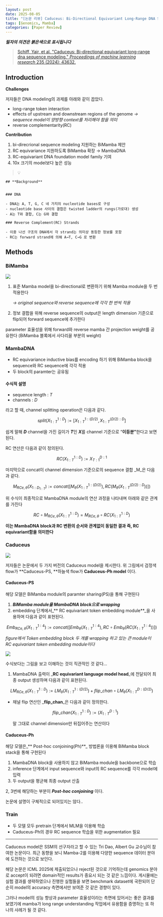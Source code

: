 ```yaml
---
layout: post
date: 2025-08-05
title: "[논문 리뷰] Caduceus: Bi-Directional Equivariant Long-Range DNA Sequence Modeling"
tags: [Genomics, Mamba]
categories: [Paper Review]
---
```


<span class="notion-red">_**필자의 의견은 붉은색으로 표시됩니다**_</span>


> [Schiff, Yair, et al. "Caduceus: Bi-directional equivariant long-range dna sequence modeling." ](https://pmc.ncbi.nlm.nih.gov/articles/PMC12189541/)[_Proceedings of machine learning research_](https://pmc.ncbi.nlm.nih.gov/articles/PMC12189541/)[ 235 (2024): 43632.](https://pmc.ncbi.nlm.nih.gov/articles/PMC12189541/)



## Introduction


**Challenges**


저자들은 DNA modeling의 과제를 아래와 같이 꼽았다.

- long-range token interaction
- effects of upstream and downstream regions of the genome 
_→ sequence model이 양방향 context를 처리해야 함을 의미_
- reverse complementarity(RC)

**Contribution**

1. bi-direcrional sequence modeling 지원하는 BiMamba 제안
1. RC equivariance 지원하도록 BiMamba 확장 → MambaDNA
1. RC-equivariant DNA foundation model family 기여
1. 10x 크기의 model보다 높은 성능

> 💡 


	## **Background**


	### DNA

	- DNA는 A, T, G, C 네 가지의 nucleotide bases로 구성
	- nucleotide base 사이의 결합은 twisted ladder의 rungs(가로대) 생성
	- A는 T와 결합, C는 G와 결합

	### Reverse Complement(RC) Strands

	- 이중 나선 구조의 DNA에서 각 strand는 의미상 동등한 정보를 포함
	- RC는 forward strand에 의해 A→T, C→G 로 변환


## Methods



### BiMamba


![](https://prod-files-secure.s3.us-west-2.amazonaws.com/542b861c-36a8-4051-84e5-8804b6728dba/2c247d59-7815-4980-99f0-8f0d21f445a7/image.png?X-Amz-Algorithm=AWS4-HMAC-SHA256&X-Amz-Content-Sha256=UNSIGNED-PAYLOAD&X-Amz-Credential=ASIAZI2LB466ZTYG6RIU%2F20251005%2Fus-west-2%2Fs3%2Faws4_request&X-Amz-Date=20251005T160121Z&X-Amz-Expires=3600&X-Amz-Security-Token=IQoJb3JpZ2luX2VjENv%2F%2F%2F%2F%2F%2F%2F%2F%2F%2FwEaCXVzLXdlc3QtMiJGMEQCIBAtBoNGJTKaqUkM%2B%2FPGdQ%2F3K9TbbYAaB9xwNVBfjlryAiB%2BbmYP6KPD0K912FjZSq7I6VFxCqgTBzoNoBy8bH7YUyr%2FAwh0EAAaDDYzNzQyMzE4MzgwNSIM51FfTdL2twNuUcIeKtwDmLJeplVIqT4VJCYJxuKSmlGASw11jcMELFBedIhasHODhjD0oGMAVqr1rwWcIahCPs7%2BfdZFdI7WVyHvM6%2FTmDOQeazjGpVw2prpYfpnllV%2FiBdAVaFlqGKax3DZccVqg2sjdEq622wpwt5zyxcwA9ma1%2B1vC6AbjJctZdNFXnODxIOP74HdXuOLC%2FghijIayx6yxNVWQ1UvGj%2FbAUSlv8LHV5dLBleJK2kYe%2BPUW6z0SoIqEqbUNctMjfHLCDT6VCd%2B0DiZSZvZ5KkWZ76KFpKipF2gwvgH2E0h3lXu%2Bb34zoAAm2f%2B7Sf0EfnaniaRSs4ukTVgGq3Og%2FP6xBPqWGo960JMOffL7HxrAY0%2BoaabKPBFtJgF8CH3ulhwu3pniKJ1QfYv2s5uFBYP30%2BW2oxlk%2FpG67nbU09H8PG3hqxQ7sCfR3JabASZfv5tYhe6sf%2B1DSyyDfsTXYIScP5qhW%2Bb6SVsaNlgJ4PGuFN%2BX4NkUeGku95yKyb%2Brk2ZXWHIW55qMzrvGBfpcz0VAO%2Fs6fVyyzaX1vSnDkJSj1q6%2Bc8SjetIEE4PKdhw14FojfarpQU0EQtR%2FocYuO6pLTsavOCmYA8vQl8WaQhZgw4xFG0UoDg6f62jjPCVttEwwKSJxwY6pgFNwD8ETTp6uus24H2kElCdcDr9%2B%2BIKDVoIyFBTrSzN46JEjGIVC65Xc1%2B07cUgYFZ26EXEI%2FZaqTHV1s42UzBgD84CkWRJwxlK6MFYmPvQEl4Vw3ZoW92Grauf0k7ofn8a%2BfibkE0v804s9mfnt8KF0pc7Kx%2BD%2BqDryv4%2B7OY%2BOMwwbihnJ2BTwRcvwqcgcTEBfhN%2FGk96yB1OqTxUHdRQiOTomJlG&X-Amz-Signature=8f62336189a1bef797403e4be9e5590da913f8539b4d67bb9ece6931a51af427&X-Amz-SignedHeaders=host&x-amz-checksum-mode=ENABLED&x-id=GetObject)

1. 표준 Mamba model을 bi-directional로 변환하기 위해 Mamba module을 두 번 적용한다

	_→ original sequence와 reverse sequence에 각각 한 번씩 적용_

1. 정보 결합을 위해 reverse sequence의 output은 length dimension 기준으로 flip되어 forward sequence에 추가한다

parameter 효율성을 위해 forward와 reverse mamba 간 projection weight를 공유한다 (BiMamba 블록에서 사다리꼴 부분의 weight)



### MambaDNA

- RC equivariance inductive bias를 encoding 하기 위해 BiMamba block을 sequence와 RC sequence에 각각 적용
- 두 block의 paramter는 공유됨


#### 수식적 설명

- sequence length : _T_
- channels : _D_

라고 할 때,  channel splitting operation은 다음과 같다.


$$
split(X^{1:D}_{1:T}):=[X^{1:(D/2)}_{1:T},X^{(D/2):D}_{1:T}]
$$


<span class="notion-red">쉽게 말해 </span><span class="notion-red">_**D**_</span><span class="notion-red"> channel을 가진 길이가 </span><span class="notion-red">_**T**_</span><span class="notion-red">인 </span><span class="notion-red">_**X**_</span><span class="notion-red">를 channel 기준으로 “</span><span class="notion-red">**이등분”**</span><span class="notion-red">한다고 보면 된다.</span>


RC 연산은 다음과 같이 정의된다.


$$
RC(X^{1:D}_{1:T}):=X^{D:1}_{T:1}
$$


마지막으로 concat이 channel dimension 기준으로의 sequence 결합 _M_은 다음과 같다.


$$
M_{RCe,\theta}(X_{1:D_{1:T}}):=concat([M_{\theta}(X^{1:(D/2)}_{1:T}),RC(M_{\theta}(X^{(D/2):D}_{1:T}))])
$$


위 수식이 최종적으로 MambaDNA module의 연산 과정을 나타내며 아래와 같은 관계를 가진다


$$
RC\circ M_{RCe,\theta}(X^{1:D}_{1:T}) = M_{RCe,\theta} \circ RC(X^{1:D}_{1:T})
$$


**이는 MambaDNA block과 RC 변환의 순서와 관계없이 동일한 결과 즉, RC equivariant함을 의미한다**



### Caduceus


![](https://prod-files-secure.s3.us-west-2.amazonaws.com/542b861c-36a8-4051-84e5-8804b6728dba/f94a60d7-8145-473b-aef9-7c68d3ec604a/image.png?X-Amz-Algorithm=AWS4-HMAC-SHA256&X-Amz-Content-Sha256=UNSIGNED-PAYLOAD&X-Amz-Credential=ASIAZI2LB466ZTYG6RIU%2F20251005%2Fus-west-2%2Fs3%2Faws4_request&X-Amz-Date=20251005T160121Z&X-Amz-Expires=3600&X-Amz-Security-Token=IQoJb3JpZ2luX2VjENv%2F%2F%2F%2F%2F%2F%2F%2F%2F%2FwEaCXVzLXdlc3QtMiJGMEQCIBAtBoNGJTKaqUkM%2B%2FPGdQ%2F3K9TbbYAaB9xwNVBfjlryAiB%2BbmYP6KPD0K912FjZSq7I6VFxCqgTBzoNoBy8bH7YUyr%2FAwh0EAAaDDYzNzQyMzE4MzgwNSIM51FfTdL2twNuUcIeKtwDmLJeplVIqT4VJCYJxuKSmlGASw11jcMELFBedIhasHODhjD0oGMAVqr1rwWcIahCPs7%2BfdZFdI7WVyHvM6%2FTmDOQeazjGpVw2prpYfpnllV%2FiBdAVaFlqGKax3DZccVqg2sjdEq622wpwt5zyxcwA9ma1%2B1vC6AbjJctZdNFXnODxIOP74HdXuOLC%2FghijIayx6yxNVWQ1UvGj%2FbAUSlv8LHV5dLBleJK2kYe%2BPUW6z0SoIqEqbUNctMjfHLCDT6VCd%2B0DiZSZvZ5KkWZ76KFpKipF2gwvgH2E0h3lXu%2Bb34zoAAm2f%2B7Sf0EfnaniaRSs4ukTVgGq3Og%2FP6xBPqWGo960JMOffL7HxrAY0%2BoaabKPBFtJgF8CH3ulhwu3pniKJ1QfYv2s5uFBYP30%2BW2oxlk%2FpG67nbU09H8PG3hqxQ7sCfR3JabASZfv5tYhe6sf%2B1DSyyDfsTXYIScP5qhW%2Bb6SVsaNlgJ4PGuFN%2BX4NkUeGku95yKyb%2Brk2ZXWHIW55qMzrvGBfpcz0VAO%2Fs6fVyyzaX1vSnDkJSj1q6%2Bc8SjetIEE4PKdhw14FojfarpQU0EQtR%2FocYuO6pLTsavOCmYA8vQl8WaQhZgw4xFG0UoDg6f62jjPCVttEwwKSJxwY6pgFNwD8ETTp6uus24H2kElCdcDr9%2B%2BIKDVoIyFBTrSzN46JEjGIVC65Xc1%2B07cUgYFZ26EXEI%2FZaqTHV1s42UzBgD84CkWRJwxlK6MFYmPvQEl4Vw3ZoW92Grauf0k7ofn8a%2BfibkE0v804s9mfnt8KF0pc7Kx%2BD%2BqDryv4%2B7OY%2BOMwwbihnJ2BTwRcvwqcgcTEBfhN%2FGk96yB1OqTxUHdRQiOTomJlG&X-Amz-Signature=f2555ec74728bfc2e73feeff6f293e0286f3b306c6e51f9ed9740a3d917476c9&X-Amz-SignedHeaders=host&x-amz-checksum-mode=ENABLED&x-id=GetObject)


저자들은 논문에서 두 가지 버전의 Caduceus model을 제시한다. 위 그림에서 검정색 flow가 **Caduceus-PS, **하늘색 flow가 **Caduceus-Ph model** 이다.



#### Caduceus-PS


해당 모델은 BiMamba module의 paramter sharing(PS)을 통해 구현된다

1. _**BiMamba module을 MambaDNA block으로 wrapping**_
1. embedding 단계에서_** RC equivariant token embedding module**_을 사용하며 다음과 같이 표현된다.

$$
Emb_{RCe,\theta}(X^{1:4}_{1:T}):=concat([Emb_{\theta}(X^{1:4}_{1:T}),RC \circ Emb_{\theta}(RC(X^{1:4}_{1:T}))])
$$


_figure에서 Token embedding block 두 개를 wrapping 하고 있는 큰 module이 RC equivariant token embedding module이다_


![](https://prod-files-secure.s3.us-west-2.amazonaws.com/542b861c-36a8-4051-84e5-8804b6728dba/b175e4da-71eb-4e91-8c23-a06dabe673c9/image.png?X-Amz-Algorithm=AWS4-HMAC-SHA256&X-Amz-Content-Sha256=UNSIGNED-PAYLOAD&X-Amz-Credential=ASIAZI2LB466ZTYG6RIU%2F20251005%2Fus-west-2%2Fs3%2Faws4_request&X-Amz-Date=20251005T160121Z&X-Amz-Expires=3600&X-Amz-Security-Token=IQoJb3JpZ2luX2VjENv%2F%2F%2F%2F%2F%2F%2F%2F%2F%2FwEaCXVzLXdlc3QtMiJGMEQCIBAtBoNGJTKaqUkM%2B%2FPGdQ%2F3K9TbbYAaB9xwNVBfjlryAiB%2BbmYP6KPD0K912FjZSq7I6VFxCqgTBzoNoBy8bH7YUyr%2FAwh0EAAaDDYzNzQyMzE4MzgwNSIM51FfTdL2twNuUcIeKtwDmLJeplVIqT4VJCYJxuKSmlGASw11jcMELFBedIhasHODhjD0oGMAVqr1rwWcIahCPs7%2BfdZFdI7WVyHvM6%2FTmDOQeazjGpVw2prpYfpnllV%2FiBdAVaFlqGKax3DZccVqg2sjdEq622wpwt5zyxcwA9ma1%2B1vC6AbjJctZdNFXnODxIOP74HdXuOLC%2FghijIayx6yxNVWQ1UvGj%2FbAUSlv8LHV5dLBleJK2kYe%2BPUW6z0SoIqEqbUNctMjfHLCDT6VCd%2B0DiZSZvZ5KkWZ76KFpKipF2gwvgH2E0h3lXu%2Bb34zoAAm2f%2B7Sf0EfnaniaRSs4ukTVgGq3Og%2FP6xBPqWGo960JMOffL7HxrAY0%2BoaabKPBFtJgF8CH3ulhwu3pniKJ1QfYv2s5uFBYP30%2BW2oxlk%2FpG67nbU09H8PG3hqxQ7sCfR3JabASZfv5tYhe6sf%2B1DSyyDfsTXYIScP5qhW%2Bb6SVsaNlgJ4PGuFN%2BX4NkUeGku95yKyb%2Brk2ZXWHIW55qMzrvGBfpcz0VAO%2Fs6fVyyzaX1vSnDkJSj1q6%2Bc8SjetIEE4PKdhw14FojfarpQU0EQtR%2FocYuO6pLTsavOCmYA8vQl8WaQhZgw4xFG0UoDg6f62jjPCVttEwwKSJxwY6pgFNwD8ETTp6uus24H2kElCdcDr9%2B%2BIKDVoIyFBTrSzN46JEjGIVC65Xc1%2B07cUgYFZ26EXEI%2FZaqTHV1s42UzBgD84CkWRJwxlK6MFYmPvQEl4Vw3ZoW92Grauf0k7ofn8a%2BfibkE0v804s9mfnt8KF0pc7Kx%2BD%2BqDryv4%2B7OY%2BOMwwbihnJ2BTwRcvwqcgcTEBfhN%2FGk96yB1OqTxUHdRQiOTomJlG&X-Amz-Signature=8a9fbfc60229ae44fb6b6090335efbd1ba38768839d3d90ca934b00646a3592e&X-Amz-SignedHeaders=host&x-amz-checksum-mode=ENABLED&x-id=GetObject)


<span class="notion-red">수식보다는 그림을 보고 이해하는 것이 직관적인 것 같다…</span>

1. MambaDNA 출력이 _**RC equivariant language model head**_에 전달되어 최종 output 생성하며 다음과 같이 표현된다.

$$
LM_{RCe,\theta}(X^{1:D}_{1:T}):= LM_{\theta}(X^{1:(D/2)}_{1:T})+flip\_chan\circ LM_{\theta}(X^{D:(D/2)}_{1:T})
$$

- 채널 flip 연산인 _**flip\_chan**_은 다음과 같이 정의한다.

	$$
	flip\_chan(X^{1:D}_{1:T}):=(X^{D:1}_{1:T})
	$$


	말 그대로 channel dimension만 뒤집어주는 연산이다



#### Caduceus-Ph


해당 모델은_** Post-hoc conjoining(Ph)**_ 방법론을 이용해 BiMamba block stack을 통해 구현된다

1. MambaDNA block을 사용하지 않고 BiMamba module을 backbone으로 학습
1. inference 단계에서 input sequence와 input의 RC sequence를 각각 model에 입력
1. 두 output을 평균해 최종 output 산출

2, 3번에 해당하는 부분이 _**Post-hoc conjoining**_ 이다.


<span class="notion-red">논문에 설명이 구체적으로 되어있지는 않다..</span>



### Train

- 두 모델 모두 pretrain 단계에서 MLM을 이용해 학습
- Caduceus-Ph의 경우 RC sequence 학습을 위한 augmentation 필요

---


<span class="notion-red">Caduceus model은 SSM의 선구자라고 할 수 있는 Tri Dao, Albert Gu 교수님이 참여한 논문이다. 최근 동향을 보니 Mamba-2를 이용해 다양한 sequence 데이터 분야에 도전하는 것으로 보인다.</span>


<span class="notion-red">해당 논문은 ICML 2025에 제출되었으나 reject된 것으로 기억하는데 genomics 분야로 accept이 되려면 domain적인 results가 중요시 되는 것 같은 느낌이다. 게시물에는 실험 결과를 생략하였으나 진행한 실험들을 보면 benchmark dataset에 국한되어 단순히 model의 accuracy 측면에서만 보여준 것 같은 경향이 있다.</span>


<span class="notion-red">그러나 model의 성능 향상과 parameter 효율성이라는 측면에 있어서는 좋은 결과를 보였기에 mamba가 long range understanding 작업에서 유용함을 증명하는 또 하나의 사례가 될 것 같다.</span>

